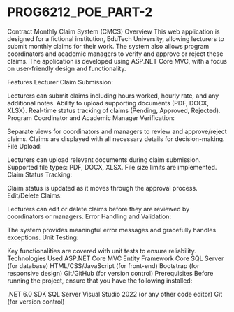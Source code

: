 # PROG6212_POE_PART-2
Contract Monthly Claim System (CMCS)
Overview
This web application is designed for a fictional institution, EduTech University, allowing lecturers to submit monthly claims for their work. The system also allows program coordinators and academic managers to verify and approve or reject these claims. The application is developed using ASP.NET Core MVC, with a focus on user-friendly design and functionality.

Features
Lecturer Claim Submission:

Lecturers can submit claims including hours worked, hourly rate, and any additional notes.
Ability to upload supporting documents (PDF, DOCX, XLSX).
Real-time status tracking of claims (Pending, Approved, Rejected).
Program Coordinator and Academic Manager Verification:

Separate views for coordinators and managers to review and approve/reject claims.
Claims are displayed with all necessary details for decision-making.
File Upload:

Lecturers can upload relevant documents during claim submission.
Supported file types: PDF, DOCX, XLSX.
File size limits are implemented.
Claim Status Tracking:

Claim status is updated as it moves through the approval process.
Edit/Delete Claims:

Lecturers can edit or delete claims before they are reviewed by coordinators or managers.
Error Handling and Validation:

The system provides meaningful error messages and gracefully handles exceptions.
Unit Testing:

Key functionalities are covered with unit tests to ensure reliability.
Technologies Used
ASP.NET Core MVC
Entity Framework Core
SQL Server (for database)
HTML/CSS/JavaScript (for front-end)
Bootstrap (for responsive design)
Git/GitHub (for version control)
Prerequisites
Before running the project, ensure that you have the following installed:

.NET 6.0 SDK
SQL Server
Visual Studio 2022 (or any other code editor)
Git (for version control)
